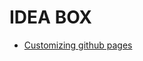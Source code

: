 # IDEA BOX

* [Customizing github pages](https://help.github.com/categories/customizing-github-pages/)

 

